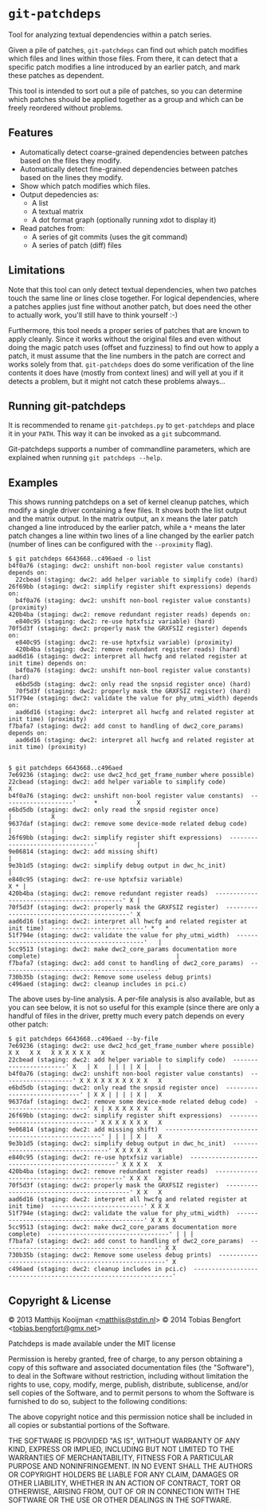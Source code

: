 `git-patchdeps`
===============
Tool for analyzing textual dependencies within a patch series.

Given a pile of patches, `git-patchdeps` can find out which patch modifies
which files and lines within those files. From there, it can detect that
a specific patch modifies a line introduced by an earlier patch, and
mark these patches as dependent.

This tool is intended to sort out a pile of patches, so you can
determine which patches should be applied together as a group and which
can be freely reordered without problems.

Features
--------
 - Automatically detect coarse-grained dependencies between patches
   based on the files they modify.
 - Automatically detect fine-grained dependencies between patches
   based on the lines they modify.
 - Show which patch modifies which files.
 - Output depedencies as:
    * A list
    * A textual matrix
    * A dot format graph (optionally running xdot to display it)
 - Read patches from:
    * A series of git commits (uses the git command)
    * A series of patch (diff) files

Limitations
-----------
Note that this tool can only detect textual dependencies, when two
patches touch the same line or lines close together. For logical
dependencies, where a patches applies just fine without another patch,
but does need the other to actually work, you'll still have to think
yourself :-)

Furthermore, this tool needs a proper series of patches that are known
to apply cleanly. Since it works without the original files and even
without doing the magic patch uses (offset and fuzziness) to find out
how to apply a patch, it must assume that the line numbers in the patch
are correct and works solely from that. `git-patchdeps` does do some
verification of the line contents it does have (mostly from context
lines) and will yell at you if it detects a problem, but it might not
catch these problems always...

Running git-patchdeps
---------------------
It is recommended to rename `git-patchdeps.py` to `get-patchdeps` and
place it in your `PATH`. This way it can be invoked as a `git`
subcommand.

Git-patchdeps supports a number of commandline parameters, which are
explained when running `git patchdeps --help`.

Examples
--------
This shows running patchdeps on a set of kernel cleanup patches, which
modify a single driver containing a few files. It shows both the list
output and the matrix output. In the matrix output, an `X` means the
later patch changed a line introduced by the earlier patch, while a `*`
means the later patch changes a line within two lines of a line changed
by the earlier patch (number of lines can be configured with the
`--proximity` flag).

	$ git patchdeps 6643668..c496aed -o list
	b4f0a76 (staging: dwc2: unshift non-bool register value constants) depends on: 
	  22cbead (staging: dwc2: add helper variable to simplify code) (hard)
	26f69bb (staging: dwc2: simplify register shift expressions) depends on: 
	  b4f0a76 (staging: dwc2: unshift non-bool register value constants) (proximity)
	420b4ba (staging: dwc2: remove redundant register reads) depends on: 
	  e840c95 (staging: dwc2: re-use hptxfsiz variable) (hard)
	70f5d3f (staging: dwc2: properly mask the GRXFSIZ register) depends on: 
	  e840c95 (staging: dwc2: re-use hptxfsiz variable) (proximity)
	  420b4ba (staging: dwc2: remove redundant register reads) (hard)
	aad6d16 (staging: dwc2: interpret all hwcfg and related register at init time) depends on: 
	  b4f0a76 (staging: dwc2: unshift non-bool register value constants) (hard)
	  e6bd5db (staging: dwc2: only read the snpsid register once) (hard)
	  70f5d3f (staging: dwc2: properly mask the GRXFSIZ register) (hard)
	51f794e (staging: dwc2: validate the value for phy_utmi_width) depends on: 
	  aad6d16 (staging: dwc2: interpret all hwcfg and related register at init time) (proximity)
	f7bafa7 (staging: dwc2: add const to handling of dwc2_core_params) depends on: 
	  aad6d16 (staging: dwc2: interpret all hwcfg and related register at init time) (proximity)


	$ git patchdeps 6643668..c496aed
	7e69236 (staging: dwc2: use dwc2_hcd_get_frame_number where possible)                                                 
	22cbead (staging: dwc2: add helper variable to simplify code)                           X                             
	b4f0a76 (staging: dwc2: unshift non-bool register value constants)  --------------------'     *           X           
	e6bd5db (staging: dwc2: only read the snpsid register once)                                   |           X           
	9637daf (staging: dwc2: remove some device-mode related debug code)                           |           |           
	26f69bb (staging: dwc2: simplify register shift expressions)  --------------------------------'           |           
	9e06814 (staging: dwc2: add missing shift)                                                                |           
	9e3b1d5 (staging: dwc2: simplify debug output in dwc_hc_init)                                             |           
	e840c95 (staging: dwc2: re-use hptxfsiz variable)                                                     X * |           
	420b4ba (staging: dwc2: remove redundant register reads)  --------------------------------------------' X |           
	70f5d3f (staging: dwc2: properly mask the GRXFSIZ register)  -------------------------------------------' X           
	aad6d16 (staging: dwc2: interpret all hwcfg and related register at init time)  --------------------------' *   *     
	51f794e (staging: dwc2: validate the value for phy_utmi_width)  --------------------------------------------'   |     
	5cc9513 (staging: dwc2: make dwc2_core_params documentation more complete)                                      |     
	f7bafa7 (staging: dwc2: add const to handling of dwc2_core_params)  --------------------------------------------'     
	730b35b (staging: dwc2: Remove some useless debug prints)                                                             
	c496aed (staging: dwc2: cleanup includes in pci.c)  

The above uses by-line analysis. A per-file analysis is also available,
but as you can see below, it is not so useful for this example (since
there are only a handful of files in the driver, pretty much every patch
depends on every other patch:

	$ git patchdeps 6643668..c496aed --by-file
	7e69236 (staging: dwc2: use dwc2_hcd_get_frame_number where possible)                 X X   X X   X X X X X X   X     
	22cbead (staging: dwc2: add helper variable to simplify code)  -----------------------' X   | X   | | | | X |   |     
	b4f0a76 (staging: dwc2: unshift non-bool register value constants)  --------------------' X X X X X X X X X X   X     
	e6bd5db (staging: dwc2: only read the snpsid register once)  -----------------------------' | X X | | | | X |   X     
	9637daf (staging: dwc2: remove some device-mode related debug code)  -----------------------' X | X X X X X X   X     
	26f69bb (staging: dwc2: simplify register shift expressions)  --------------------------------' X X X X X X X   X     
	9e06814 (staging: dwc2: add missing shift)  ----------------------------------------------------' | | | | X |   X     
	9e3b1d5 (staging: dwc2: simplify debug output in dwc_hc_init)  -----------------------------------' X X X X X   X     
	e840c95 (staging: dwc2: re-use hptxfsiz variable)  -------------------------------------------------' X X X X   X     
	420b4ba (staging: dwc2: remove redundant register reads)  --------------------------------------------' X X X   X     
	70f5d3f (staging: dwc2: properly mask the GRXFSIZ register)  -------------------------------------------' X X   X     
	aad6d16 (staging: dwc2: interpret all hwcfg and related register at init time)  --------------------------' X X X     
	51f794e (staging: dwc2: validate the value for phy_utmi_width)  --------------------------------------------' X X X X 
	5cc9513 (staging: dwc2: make dwc2_core_params documentation more complete)  ----------------------------------' | | | 
	f7bafa7 (staging: dwc2: add const to handling of dwc2_core_params)  --------------------------------------------' X X 
	730b35b (staging: dwc2: Remove some useless debug prints)  -------------------------------------------------------' X 
	c496aed (staging: dwc2: cleanup includes in pci.c)  ----------------------------------------------------------------' 

Copyright & License
-------------------
© 2013 Matthijs Kooijman <<matthijs@stdin.nl>>
© 2014 Tobias Bengfort <<tobias.bengfort@gmx.net>>

Patchdeps is made available under the MIT license

Permission is hereby granted, free of charge, to any person obtaining
a copy of this software and associated documentation files (the
"Software"), to deal in the Software without restriction, including
without limitation the rights to use, copy, modify, merge, publish,
distribute, sublicense, and/or sell copies of the Software, and to
permit persons to whom the Software is furnished to do so, subject to
the following conditions:

The above copyright notice and this permission notice shall be
included in all copies or substantial portions of the Software.

THE SOFTWARE IS PROVIDED "AS IS", WITHOUT WARRANTY OF ANY KIND,
EXPRESS OR IMPLIED, INCLUDING BUT NOT LIMITED TO THE WARRANTIES OF
MERCHANTABILITY, FITNESS FOR A PARTICULAR PURPOSE AND NONINFRINGEMENT.
IN NO EVENT SHALL THE AUTHORS OR COPYRIGHT HOLDERS BE LIABLE FOR ANY
CLAIM, DAMAGES OR OTHER LIABILITY, WHETHER IN AN ACTION OF CONTRACT,
TORT OR OTHERWISE, ARISING FROM, OUT OF OR IN CONNECTION WITH THE
SOFTWARE OR THE USE OR OTHER DEALINGS IN THE SOFTWARE.
 
 
